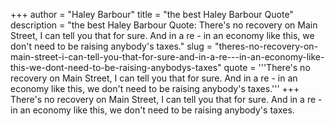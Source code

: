 +++
author = "Haley Barbour"
title = "the best Haley Barbour Quote"
description = "the best Haley Barbour Quote: There's no recovery on Main Street, I can tell you that for sure. And in a re - in an economy like this, we don't need to be raising anybody's taxes."
slug = "theres-no-recovery-on-main-street-i-can-tell-you-that-for-sure-and-in-a-re---in-an-economy-like-this-we-dont-need-to-be-raising-anybodys-taxes"
quote = '''There's no recovery on Main Street, I can tell you that for sure. And in a re - in an economy like this, we don't need to be raising anybody's taxes.'''
+++
There's no recovery on Main Street, I can tell you that for sure. And in a re - in an economy like this, we don't need to be raising anybody's taxes.
